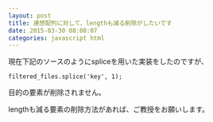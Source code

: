 ```yaml
---
layout: post
title: 連想配列に対して、lengthも減る削除がしたいです
date: 2015-03-30 08:08:07
categories: javascript html
---
```

<!-- {% raw %} -->
<p>現在下記のソースのようにspliceを用いた実装をしたのですが、</p>



<pre class="lang-js prettyprint-override"><code>filtered_files.splice('key', 1);
</code></pre>

<p>目的の要素が削除されません。</p>

<p>lengthも減る要素の削除方法があれば、ご教授をお願いします。</p>
<!-- {% endraw %} -->
